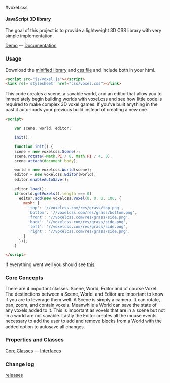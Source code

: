 #voxel.css

#### JavaScript 3D library ####

The goal of this project is to provide a lightweight 3D CSS library with very simple implementation.

[Demo](http://voxelcss.com/demo) — [Documentation](./docs)


### Usage ###

Download the [minified library](./build/voxel.js) and [css file](./build/voxel.css) and include both in your html.

```html
<script src="js/voxel.js"></script>
<link rel='stylesheet' href="css/voxel.css"></link>
```

This code creates a scene, a savable world, and an editor that allow you to immediately begin building worlds with voxel.css and see how little code is required to make complex 3D voxel games. If you've built anything in the past it auto-loads your previous build instead of creating a new one.

```html
<script>

	var scene, world, editor;

	init();

	function init() {
    scene = new voxelcss.Scene();
    scene.rotate(-Math.PI / 8, Math.PI / 4, 0);
    scene.attach(document.body);

    world = new voxelcss.World(scene);
    editor = new voxelcss.Editor(world);
    editor.enableAutoSave();
    
    editor.load();
    if(world.getVoxels().length === 0)
      editor.add(new voxelcss.Voxel(0, 0, 0, 100, {
        mesh: {
          'top': '//voxelcss.com/res/grass/top.png',
          'bottom': '//voxelcss.com/res/grass/bottom.png',
          'front': '//voxelcss.com/res/grass/side.png',
          'back': '//voxelcss.com/res/grass/side.png',
          'left': '//voxelcss.com/res/grass/side.png',
          'right': '//voxelcss.com/res/grass/side.png',
        }
      }));
	}

</script>
```
If everything went well you should see [this](http://jsfiddle.net/hjlarco/rrvsL9h6/).


### Core Concepts ###

There are 4 important classes. Scene, World, Editor and of course Voxel. The destinctions between a Scene, World, and Editor are important to know if you are to leverage them well. A Scene is simply a camera. It can rotate, pan, zoom, and contain voxels. Meanwhile a World can save the state of any voxels added to it. This is important as voxels that are in a scene but not in a world are not savable. Lastly the Editor creates all the mouse events necessary to add the user to add and remove blocks from a World with the added option to autosave all changes.


### Properties and Classes ###

[Core Classes](./docs/Core) — [Interfaces](./docs/Interfaces)


### Change log ###

[releases](https://github.com/HunterLarco/voxel.css/releases)

